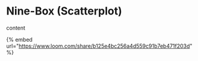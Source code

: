 # Nine-Box \(Scatterplot\)

content

{% embed url="https://www.loom.com/share/b125e4bc256a4d559c91b7eb471f203d" %}



